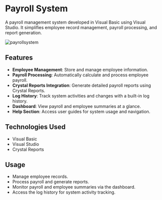 # Payroll System

A payroll management system developed in Visual Basic using Visual Studio. It simplifies employee record management, payroll processing, and report generation.

![payrollsystem](https://github.com/user-attachments/assets/2ceaee1e-3c2b-46eb-ad2b-3e6097e0d72d)


## Features
- **Employee Management**: Store and manage employee information.
- **Payroll Processing**: Automatically calculate and process employee payroll.
- **Crystal Reports Integration**: Generate detailed payroll reports using Crystal Reports.
- **Log History**: Track system activities and changes with a built-in log history.
- **Dashboard**: View payroll and employee summaries at a glance.
- **Help Section**: Access user guides for system usage and navigation.

## Technologies Used
- Visual Basic
- Visual Studio
- Crystal Reports

## Usage
- Manage employee records.
- Process payroll and generate reports.
- Monitor payroll and employee summaries via the dashboard.
- Access the log history for system activity tracking.
